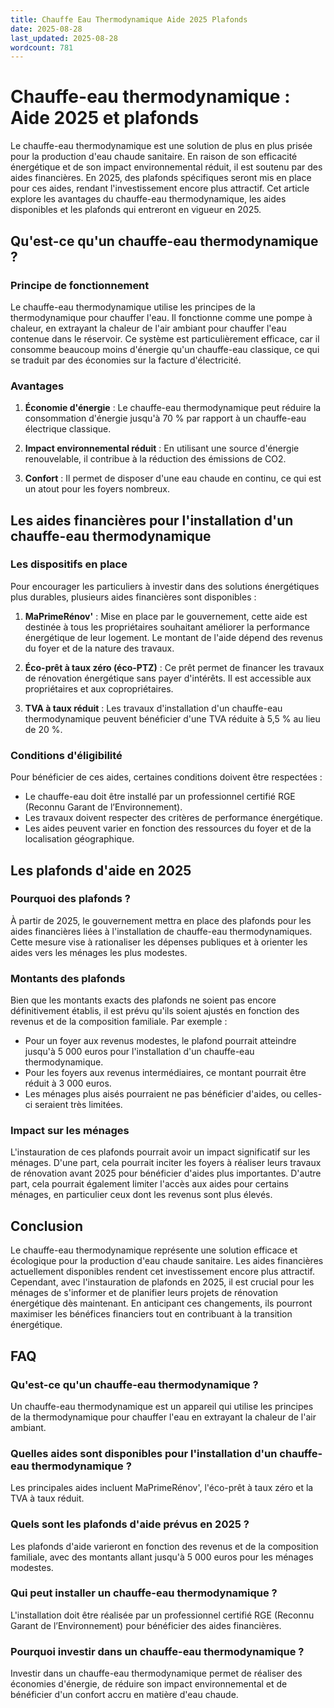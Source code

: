 ```yaml
---
title: Chauffe Eau Thermodynamique Aide 2025 Plafonds
date: 2025-08-28
last_updated: 2025-08-28
wordcount: 781
---
```


# Chauffe-eau thermodynamique : Aide 2025 et plafonds

Le chauffe-eau thermodynamique est une solution de plus en plus prisée pour la production d'eau chaude sanitaire. En raison de son efficacité énergétique et de son impact environnemental réduit, il est soutenu par des aides financières. En 2025, des plafonds spécifiques seront mis en place pour ces aides, rendant l'investissement encore plus attractif. Cet article explore les avantages du chauffe-eau thermodynamique, les aides disponibles et les plafonds qui entreront en vigueur en 2025.

## Qu'est-ce qu'un chauffe-eau thermodynamique ?

### Principe de fonctionnement

Le chauffe-eau thermodynamique utilise les principes de la thermodynamique pour chauffer l'eau. Il fonctionne comme une pompe à chaleur, en extrayant la chaleur de l'air ambiant pour chauffer l'eau contenue dans le réservoir. Ce système est particulièrement efficace, car il consomme beaucoup moins d'énergie qu'un chauffe-eau classique, ce qui se traduit par des économies sur la facture d'électricité.

### Avantages

1. **Économie d'énergie** : Le chauffe-eau thermodynamique peut réduire la consommation d'énergie jusqu'à 70 % par rapport à un chauffe-eau électrique classique.
   
2. **Impact environnemental réduit** : En utilisant une source d'énergie renouvelable, il contribue à la réduction des émissions de CO2.

3. **Confort** : Il permet de disposer d'une eau chaude en continu, ce qui est un atout pour les foyers nombreux.

## Les aides financières pour l'installation d'un chauffe-eau thermodynamique

### Les dispositifs en place

Pour encourager les particuliers à investir dans des solutions énergétiques plus durables, plusieurs aides financières sont disponibles :

1. **MaPrimeRénov'** : Mise en place par le gouvernement, cette aide est destinée à tous les propriétaires souhaitant améliorer la performance énergétique de leur logement. Le montant de l'aide dépend des revenus du foyer et de la nature des travaux.

2. **Éco-prêt à taux zéro (éco-PTZ)** : Ce prêt permet de financer les travaux de rénovation énergétique sans payer d'intérêts. Il est accessible aux propriétaires et aux copropriétaires.

3. **TVA à taux réduit** : Les travaux d'installation d'un chauffe-eau thermodynamique peuvent bénéficier d'une TVA réduite à 5,5 % au lieu de 20 %.

### Conditions d'éligibilité

Pour bénéficier de ces aides, certaines conditions doivent être respectées :

- Le chauffe-eau doit être installé par un professionnel certifié RGE (Reconnu Garant de l’Environnement).
- Les travaux doivent respecter des critères de performance énergétique.
- Les aides peuvent varier en fonction des ressources du foyer et de la localisation géographique.

## Les plafonds d'aide en 2025

### Pourquoi des plafonds ?

À partir de 2025, le gouvernement mettra en place des plafonds pour les aides financières liées à l'installation de chauffe-eau thermodynamiques. Cette mesure vise à rationaliser les dépenses publiques et à orienter les aides vers les ménages les plus modestes.

### Montants des plafonds

Bien que les montants exacts des plafonds ne soient pas encore définitivement établis, il est prévu qu'ils soient ajustés en fonction des revenus et de la composition familiale. Par exemple :

- Pour un foyer aux revenus modestes, le plafond pourrait atteindre jusqu'à 5 000 euros pour l'installation d'un chauffe-eau thermodynamique.
- Pour les foyers aux revenus intermédiaires, ce montant pourrait être réduit à 3 000 euros.
- Les ménages plus aisés pourraient ne pas bénéficier d'aides, ou celles-ci seraient très limitées.

### Impact sur les ménages

L'instauration de ces plafonds pourrait avoir un impact significatif sur les ménages. D'une part, cela pourrait inciter les foyers à réaliser leurs travaux de rénovation avant 2025 pour bénéficier d'aides plus importantes. D'autre part, cela pourrait également limiter l'accès aux aides pour certains ménages, en particulier ceux dont les revenus sont plus élevés.

## Conclusion

Le chauffe-eau thermodynamique représente une solution efficace et écologique pour la production d'eau chaude sanitaire. Les aides financières actuellement disponibles rendent cet investissement encore plus attractif. Cependant, avec l'instauration de plafonds en 2025, il est crucial pour les ménages de s'informer et de planifier leurs projets de rénovation énergétique dès maintenant. En anticipant ces changements, ils pourront maximiser les bénéfices financiers tout en contribuant à la transition énergétique.

## FAQ

### Qu'est-ce qu'un chauffe-eau thermodynamique ?

Un chauffe-eau thermodynamique est un appareil qui utilise les principes de la thermodynamique pour chauffer l'eau en extrayant la chaleur de l'air ambiant.

### Quelles aides sont disponibles pour l'installation d'un chauffe-eau thermodynamique ?

Les principales aides incluent MaPrimeRénov', l'éco-prêt à taux zéro et la TVA à taux réduit.

### Quels sont les plafonds d'aide prévus en 2025 ?

Les plafonds d'aide varieront en fonction des revenus et de la composition familiale, avec des montants allant jusqu'à 5 000 euros pour les ménages modestes.

### Qui peut installer un chauffe-eau thermodynamique ?

L'installation doit être réalisée par un professionnel certifié RGE (Reconnu Garant de l’Environnement) pour bénéficier des aides financières.

### Pourquoi investir dans un chauffe-eau thermodynamique ?

Investir dans un chauffe-eau thermodynamique permet de réaliser des économies d'énergie, de réduire son impact environnemental et de bénéficier d'un confort accru en matière d'eau chaude.